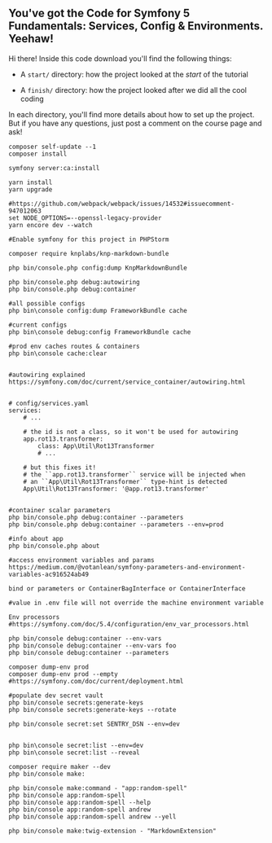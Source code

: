 ## You've got the Code for Symfony 5 Fundamentals: Services, Config & Environments. Yeehaw!

Hi there! Inside this code download you'll find the following things:

* A `start/` directory: how the project looked at the *start* of the tutorial

* A `finish/` directory: how the project looked after we did all the cool coding

In each directory, you'll find more details about how to set up the project.
But if you have any questions, just post a comment on the course page and
ask!




```
composer self-update --1
composer install

symfony server:ca:install

yarn install
yarn upgrade

#https://github.com/webpack/webpack/issues/14532#issuecomment-947012063
set NODE_OPTIONS=--openssl-legacy-provider
yarn encore dev --watch

#Enable symfony for this project in PHPStorm

composer require knplabs/knp-markdown-bundle

php bin/console.php config:dump KnpMarkdownBundle

php bin/console.php debug:autowiring
php bin/console.php debug:container

#all possible configs
php bin\console config:dump FrameworkBundle cache

#current configs
php bin\console debug:config FrameworkBundle cache

#prod env caches routes & containers
php bin\console cache:clear


#autowiring explained
https://symfony.com/doc/current/service_container/autowiring.html


# config/services.yaml
services:
    # ...

    # the id is not a class, so it won't be used for autowiring
    app.rot13.transformer:
        class: App\Util\Rot13Transformer
        # ...

    # but this fixes it!
    # the ``app.rot13.transformer`` service will be injected when
    # an ``App\Util\Rot13Transformer`` type-hint is detected
    App\Util\Rot13Transformer: '@app.rot13.transformer'


#container scalar parameters
php bin/console.php debug:container --parameters
php bin/console.php debug:container --parameters --env=prod

#info about app
php bin/console.php about

#access environment variables and params
https://medium.com/@votanlean/symfony-parameters-and-environment-variables-ac916524ab49

bind or parameters or ContainerBagInterface or ContainerInterface

#value in .env file will not override the machine environment variable

Env processors
#https://symfony.com/doc/5.4/configuration/env_var_processors.html

php bin/console debug:container --env-vars
php bin/console debug:container --env-vars foo
php bin/console debug:container --parameters

composer dump-env prod
composer dump-env prod --empty
#https://symfony.com/doc/current/deployment.html

#populate dev secret vault
php bin/console secrets:generate-keys
php bin/console secrets:generate-keys --rotate

php bin/console secret:set SENTRY_DSN --env=dev


php bin\console secret:list --env=dev
php bin\console secret:list --reveal

composer require maker --dev
php bin/console make:

php bin/console make:command - "app:random-spell"
php bin/console app:random-spell
php bin/console app:random-spell --help
php bin/console app:random-spell andrew
php bin/console app:random-spell andrew --yell

php bin/console make:twig-extension - "MarkdownExtension"

```


